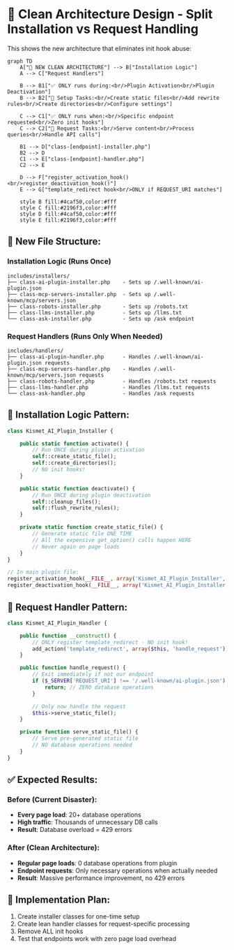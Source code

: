 # 🎯 Clean Architecture Design - Split Installation vs Request Handling

This shows the new architecture that eliminates init hook abuse:

```mermaid
graph TD
    A["🔄 NEW CLEAN ARCHITECTURE"] --> B["Installation Logic"]
    A --> C["Request Handlers"]

    B --> B1["✅ ONLY runs during:<br/>Plugin Activation<br/>Plugin Deactivation"]
    B --> B2["🔧 Setup Tasks:<br/>Create static files<br/>Add rewrite rules<br/>Create directories<br/>Configure settings"]

    C --> C1["✅ ONLY runs when:<br/>Specific endpoint requested<br/>Zero init hooks"]
    C --> C2["🚀 Request Tasks:<br/>Serve content<br/>Process queries<br/>Handle API calls"]

    B1 --> D["class-[endpoint]-installer.php"]
    B2 --> D
    C1 --> E["class-[endpoint]-handler.php"]
    C2 --> E

    D --> F["register_activation_hook()<br/>register_deactivation_hook()"]
    E --> G["template_redirect hook<br/>ONLY if REQUEST_URI matches"]

    style B fill:#4caf50,color:#fff
    style C fill:#2196f3,color:#fff
    style D fill:#4caf50,color:#fff
    style E fill:#2196f3,color:#fff
```

## 📁 **New File Structure:**

### **Installation Logic (Runs Once)**

```
includes/installers/
├── class-ai-plugin-installer.php    - Sets up /.well-known/ai-plugin.json
├── class-mcp-servers-installer.php  - Sets up /.well-known/mcp/servers.json
├── class-robots-installer.php       - Sets up /robots.txt
├── class-llms-installer.php         - Sets up /llms.txt
└── class-ask-installer.php          - Sets up /ask endpoint
```

### **Request Handlers (Runs Only When Needed)**

```
includes/handlers/
├── class-ai-plugin-handler.php      - Handles /.well-known/ai-plugin.json requests
├── class-mcp-servers-handler.php    - Handles /.well-known/mcp/servers.json requests
├── class-robots-handler.php         - Handles /robots.txt requests
├── class-llms-handler.php           - Handles /llms.txt requests
└── class-ask-handler.php            - Handles /ask requests
```

## 🔧 **Installation Logic Pattern:**

```php
class Kismet_AI_Plugin_Installer {

    public static function activate() {
        // Run ONCE during plugin activation
        self::create_static_file();
        self::create_directories();
        // NO init hooks!
    }

    public static function deactivate() {
        // Run ONCE during plugin deactivation
        self::cleanup_files();
        self::flush_rewrite_rules();
    }

    private static function create_static_file() {
        // Generate static file ONE TIME
        // All the expensive get_option() calls happen HERE
        // Never again on page loads
    }
}

// In main plugin file:
register_activation_hook(__FILE__, array('Kismet_AI_Plugin_Installer', 'activate'));
register_deactivation_hook(__FILE__, array('Kismet_AI_Plugin_Installer', 'deactivate'));
```

## 🚀 **Request Handler Pattern:**

```php
class Kismet_AI_Plugin_Handler {

    public function __construct() {
        // ONLY register template_redirect - NO init hook!
        add_action('template_redirect', array($this, 'handle_request'));
    }

    public function handle_request() {
        // Exit immediately if not our endpoint
        if ($_SERVER['REQUEST_URI'] !== '/.well-known/ai-plugin.json') {
            return; // ZERO database operations
        }

        // Only now handle the request
        $this->serve_static_file();
    }

    private function serve_static_file() {
        // Serve pre-generated static file
        // NO database operations needed
    }
}
```

## ✅ **Expected Results:**

### Before (Current Disaster):

- **Every page load**: 20+ database operations
- **High traffic**: Thousands of unnecessary DB calls
- **Result**: Database overload = 429 errors

### After (Clean Architecture):

- **Regular page loads**: 0 database operations from plugin
- **Endpoint requests**: Only necessary operations when actually needed
- **Result**: Massive performance improvement, no 429 errors

## 🎯 **Implementation Plan:**

1. Create installer classes for one-time setup
2. Create lean handler classes for request-specific processing
3. Remove ALL init hooks
4. Test that endpoints work with zero page load overhead
